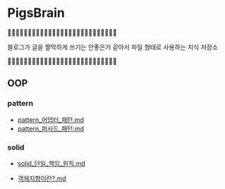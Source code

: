 # PigsBrain
🐗🚨🐗🚨🐗🚨🐗🚨🐗🚨🐗🚨🐗🚨🐗🚨🐗🚨🐗🚨🐗🚨🐗🚨🐗🚨🐗

블로그가 글을 짤막하게 쓰기는 안좋은거 같아서 파일 형태로 사용하는 지식 저장소

🐗🚨🐗🚨🐗🚨🐗🚨🐗🚨🐗🚨🐗🚨🐗🚨🐗🚨🐗🚨🐗🚨🐗🚨🐗🚨🐗



## OOP
### pattern
- [pattern_어댑터_패턴.md](https://github.com/2chang5/PigsBrain/tree/main/docs/OOP/pattern/pattern_어댑터_패턴.md)
- [pattern_퍼사드_패턴.md](https://github.com/2chang5/PigsBrain/tree/main/docs/OOP/pattern/pattern_퍼사드_패턴.md)



### solid
- [solid_단일_책임_원칙.md](https://github.com/2chang5/PigsBrain/tree/main/docs/OOP/solid/solid_단일_책임_원칙.md)



- [객체지향이란?.md](https://github.com/2chang5/PigsBrain/tree/main/docs/OOP/객체지향이란?.md)




